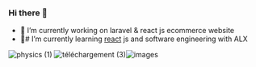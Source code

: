 ### Hi there 👋



- 🔭 I’m currently working on laravel & react js ecommerce website
- 🌱# I’m currently learning [react](#) js and software engineering  with ALX 

![physics (1)](https://user-images.githubusercontent.com/100168104/235469366-052b2cba-6de2-4568-a1c0-b3e2b0d8189e.png) ![téléchargement (3)](https://user-images.githubusercontent.com/100168104/235470138-09005949-9f97-4f84-8774-ec1e29bb70b6.png)![images](https://user-images.githubusercontent.com/100168104/235470507-32d6ea2c-b73c-4042-91fe-4c40e94e3af6.jpg)


